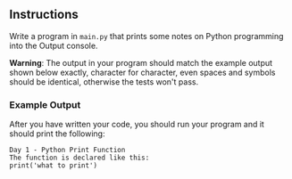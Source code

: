 ## Instructions

Write a program in `main.py` that prints some notes on Python programming into the Output console.

**Warning**: The output in your program should match the example output shown below exactly, character for character,
even spaces and symbols should be identical, otherwise the tests won't pass.

### Example Output

After you have written your code, you should run your program and it should print the following:

```
Day 1 - Python Print Function
The function is declared like this:
print('what to print')
```
